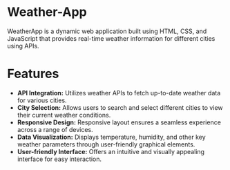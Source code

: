 # Weather-App
WeatherApp is a dynamic web application built using HTML, CSS, and JavaScript that provides real-time weather information for different cities using APIs.

# Features
- **API Integration:** Utilizes weather APIs to fetch up-to-date weather data for various cities.
- **City Selection:** Allows users to search and select different cities to view their current weather conditions.
- **Responsive Design:** Responsive layout ensures a seamless experience across a range of devices.
- **Data Visualization:** Displays temperature, humidity, and other key weather parameters through user-friendly graphical elements.
- **User-friendly Interface:** Offers an intuitive and visually appealing interface for easy interaction.






